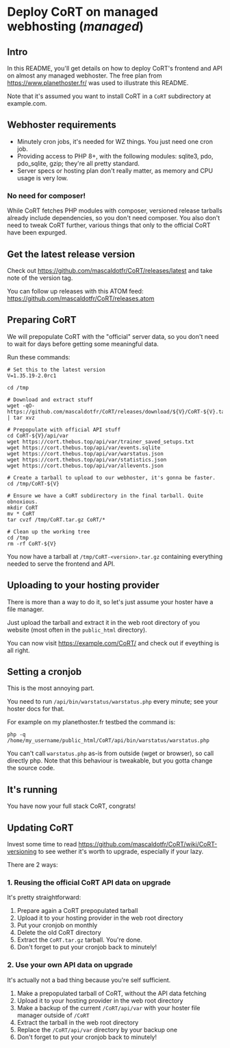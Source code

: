 # Deploy CoRT on managed webhosting (*managed*)

## Intro

In this README, you'll get details on how to deploy CoRT's frontend and API on
almost any managed webhoster. The free plan from https://www.planethoster.fr/
was used to illustrate this README.

Note that it's assumed you want to install CoRT in a `CoRT` subdirectory at
example.com.

## Webhoster requirements

- Minutely cron jobs, it's needed for WZ things. You just need one cron job.
- Providing access to PHP 8+, with the following modules: sqlite3, pdo,
  pdo\_sqlite, gzip; they're all pretty standard.
- Server specs or hosting plan don't really matter, as memory and CPU usage is
  very low.

### No need for composer!

While CoRT fetches PHP modules with composer, versioned release tarballs
already include dependencies, so you don't need composer. You also don't need
to tweak CoRT further, various things that only to the official CoRT have been
expurged.

## Get the latest release version

Check out https://github.com/mascaldotfr/CoRT/releases/latest and take note of the
version tag.

You can follow up releases with this ATOM feed:
https://github.com/mascaldotfr/CoRT/releases.atom

## Preparing CoRT

We will prepopulate CoRT with the "official" server data, so you don't need to
wait for days before getting some meaningful data.

Run these commands:

```shell
# Set this to the latest version
V=1.35.19-2.0rc1

cd /tmp

# Download and extract stuff
wget -qO- https://github.com/mascaldotfr/CoRT/releases/download/${V}/CoRT-${V}.tar.gz | tar xvz

# Prepopulate with official API stuff
cd CoRT-${V}/api/var
wget https://cort.thebus.top/api/var/trainer_saved_setups.txt
wget https://cort.thebus.top/api/var/events.sqlite
wget https://cort.thebus.top/api/var/warstatus.json
wget https://cort.thebus.top/api/var/statistics.json
wget https://cort.thebus.top/api/var/allevents.json

# Create a tarball to upload to our webhoster, it's gonna be faster.
cd /tmp/CoRT-${V}

# Ensure we have a CoRT subdirectory in the final tarball. Quite obnoxious.
mkdir CoRT
mv * CoRT
tar cvzf /tmp/CoRT.tar.gz CoRT/*

# Clean up the working tree
cd /tmp
rm -rf CoRT-${V}
```

You now have a tarball at `/tmp/CoRT-<version>.tar.gz` containing everything
needed to serve the frontend and API.

## Uploading to your hosting provider

There is more than a way to do it, so let's just assume your hoster have a file manager.

Just upload the tarball and extract it in the web root directory of you website
(most often in the `public_html` directory).

You can now visit https://example.com/CoRT/ and check out if eveything is all right.

## Setting a cronjob

This is the most annoying part.

You need to run `/api/bin/warstatus/warstatus.php` every minute; see your
hoster docs for that.

For example on my planethoster.fr testbed the command is:

```shell
php -q /home/my_username/public_html/CoRT/api/bin/warstatus/warstatus.php
```

You can't call `warstatus.php` as-is from outside (wget or browser), so call
directly php. Note that this behaviour is tweakable, but you gotta change the
source code.

## It's running

You have now your full stack CoRT, congrats!

## Updating CoRT

Invest some time to read
https://github.com/mascaldotfr/CoRT/wiki/CoRT-versioning to see wether it's
worth to upgrade, especially if your lazy.

There are 2 ways:

### 1. Reusing the official CoRT API data on upgrade

It's pretty straightforward:

1. Prepare again a CoRT prepopulated tarball
2. Upload it to your hosting provider in the web root directory
3. Put your cronjob on monthly
4. Delete the old CoRT directory
5. Extract the `CoRT.tar.gz` tarball. You're done.
6. Don't forget to put your cronjob back to minutely!

### 2. Use your own API data on upgrade

It's actually not a bad thing because you're self sufficient.

1. Make a prepopulated tarball of CoRT, without the API data fetching
2. Upload it to your hosting provider in the web root directory
3. Make a backup of the current `/CoRT/api/var` with your hoster file manager outside of `/CoRT`
4. Extract the tarball in the web root directory
5. Replace the `/CoRT/api/var` directory by your backup one
6. Don't forget to put your cronjob back to minutely!

